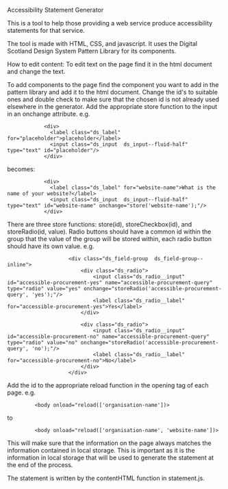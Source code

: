 Accessibility Statement Generator

This is a tool to help those providing a web service produce accessibility statements for that service.

The tool is made with HTML, CSS, and javascript. It uses the Digital Scotland Design System Pattern 
Library for its components.

How to edit content: To edit text on the page find it in the html document and change the text. 

To add components to the
page find the component you want to add in the pattern library and add it to the html document. Change the id's to suitable ones
and double check to make sure that the chosen id is not already used elsewhere in the generator. Add the appropriate store function
to the input in an onchange attribute. e.g. 

                <div>
                  <label class="ds_label" for="placeholder">placeholder</label>
                  <input class="ds_input  ds_input--fluid-half" type="text" id="placeholder"/>
                </div>

becomes:

                <div>
                  <label class="ds_label" for="website-name">What is the name of your website?</label>
                  <input class="ds_input  ds_input--fluid-half" type="text" id="website-name" onchange="store('website-name');"/>
                </div>

There are three store functions: store(id), storeCheckbox(id), and storeRadio(id, value). Radio buttons should have a common id 
within the group that the value of the group will be stored within, each radio button should have its own value. e.g.

                        <div class="ds_field-group  ds_field-group--inline">
                            <div class="ds_radio">
                                <input class="ds_radio__input" id="accessible-procurement-yes" name="accessible-procurement-query" type="radio" value="yes" onchange="storeRadio('accessible-procurement-query', 'yes');"/>
                                <label class="ds_radio__label" for="accessible-procurement-yes">Yes</label>
                            </div>

                            <div class="ds_radio">
                                <input class="ds_radio__input" id="accessible-procurement-no" name="accessible-procurement-query" type="radio" value="no" onchange="storeRadio('accessible-procurement-query', 'no');"/>
                                <label class="ds_radio__label" for="accessible-procurement-no">No</label>
                            </div>
                        </div>

Add the id to the appropriate reload function in the opening <body> tag of each page. e.g.

             <body onload="reload(['organisation-name'])>
             
to
             
             <body onload="reload(['organisation-name', 'website-name'])>

This will make sure that the information on the page always matches the information contained in local
storage. This is important as it is the information in local storage that will be used to generate the statement at the end of the 
process.

The statement is written by the contentHTML function in statement.js.
